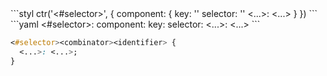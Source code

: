 <div data-size="170" data-examples="stylus" class="syntax"></div>
```styl
ctr('<#selector>', {
  component: {
    key: '<identifier>'
    selector: '<combinator>'
    <...>: <...>
  }
})
```

<div data-size="170" data-examples="yaml" class="syntax"></div>
```yaml
<#selector>:
  component:
    key: <identifier>
    selector: <combinator>
    <...>: <...>
```


```css
<#selector><combinator><identifier> {
  <...>: <...>;
}
```
<div class="cf"></div>




